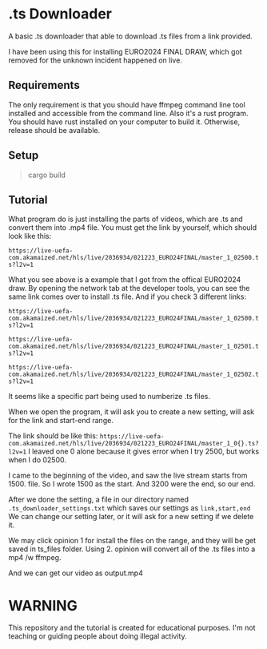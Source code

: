# .ts Downloader

A basic .ts downloader that able to download .ts files from a link provided.

I have been using this for installing EURO2024 FINAL DRAW, which got removed for the unknown incident happened on live.

## Requirements

The only requirement is that you should have ffmpeg command line tool installed and accessible from the command line.
Also it's a rust program. You should have rust installed on your computer to build it. Otherwise, release should be available.

## Setup

> cargo build

## Tutorial

What program do is just installing the parts of videos, which are .ts and convert them into .mp4 file.
You must get the link by yourself, which should look like this:

`https://live-uefa-com.akamaized.net/hls/live/2036934/021223_EURO24FINAL/master_1_02500.ts?l2v=1`

What you see above is a example that I got from the offical EURO2024 draw. By opening the network tab at the developer tools, you can see the same link comes over to install .ts file.
And if you check 3 different links:

`https://live-uefa-com.akamaized.net/hls/live/2036934/021223_EURO24FINAL/master_1_02500.ts?l2v=1`

`https://live-uefa-com.akamaized.net/hls/live/2036934/021223_EURO24FINAL/master_1_02501.ts?l2v=1`

`https://live-uefa-com.akamaized.net/hls/live/2036934/021223_EURO24FINAL/master_1_02502.ts?l2v=1`

It seems like a specific part being used to numberize .ts files.


When we open the program, it will ask you to create a new setting, will ask for the link and start-end range.

The link should be like this: `https://live-uefa-com.akamaized.net/hls/live/2036934/021223_EURO24FINAL/master_1_0{}.ts?l2v=1`
I leaved one 0 alone because it gives error when I try 2500, but works when I do 02500.

I came to the beginning of the video, and saw the live stream starts from 1500. file. So I wrote 1500 as the start.
And 3200 were the end, so our end.

After we done the setting, a file in our directory named `.ts_downloader_settings.txt` which saves our settings as `link,start,end`
We can change our setting later, or it will ask for a new setting if we delete it.

We may click opinion 1 for install the files on the range, and they will be get saved in ts_files folder.
Using 2. opinion will convert all of the .ts files into a mp4 /w ffmpeg.

And we can get our video as output.mp4



# WARNING

This repository and the tutorial is created for educational purposes. I'm not teaching or guiding people about doing illegal activity.
